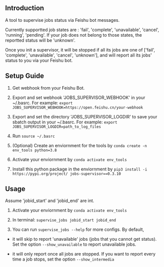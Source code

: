 ## Introduction

A tool to supervise jobs status via Feishu bot messages.

Currently supportted job states are : 'fail', 'complete', 'unavailable', 'cancel', 'running', 'pending'. If your job does not belong to those states, the reportted status will be 'unknown'. 

Once you init a supervisor, it will be stopped if all its jobs are one of ['fail', 'complete', 'unavailable', 'cancel', 'unknown'], and will report all its jobs' status to you via your Feishu bot. 

## Setup Guide

1. Get webhook from your Feishu Bot. 

2. Export and set webhook 'JOBS_SUPERVISOR_WEBHOOK' in your ~/.basrc. For example:
``export JOBS_SUPERVISOR_WEBHOOK=https://open.feishu.cn/your-webhook``

3. Export and set the directory 'JOBS_SUPERVISOR_LOGDIR' to save your sbatch output in your ~/.basrc. For example:
``export JOBS_SUPERVISOR_LOGDIR=path_to_log_files``

3. Run `source ~/.basrc`

4. (Optional) Create an enviornment for the tools by `conda create -n env_tools python=3.8` 

5. Activate your enviornment by `conda activate env_tools`

6. Install this python package in the enviornment by `pip3 install -i https://pypi.org/project/ jobs-supervisor==0.3.10`


## Usage

Assume 'jobid_start' and 'jobid_end' are int.

1. Activate your enviornment by `conda activate env_tools`

2. In terminal:
``supervise_jobs jobid_start jobid_end``

3. You can run `supervise_jobs --help` for more configs. By default,

- it will skip to report 'unavailable' jobs (jobs that you cannot get status). Set the option `--show_unavailable` to report unavailable jobs. 

- it will only report once all jobs are stopped. If you want to report every time a job stops, set the option `--show_intermedia`
